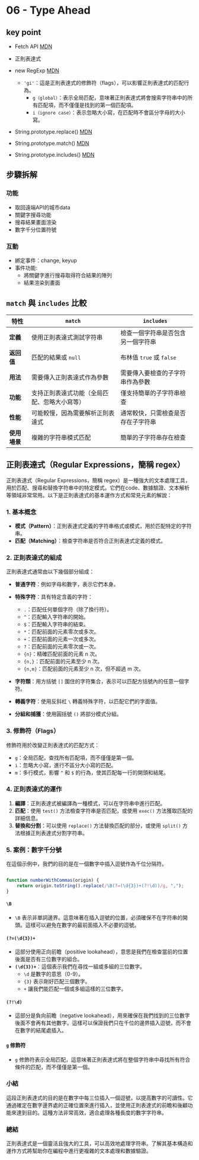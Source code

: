 # 06 - Type Ahead

## key point
- Fetch API [MDN](https://developer.mozilla.org/zh-TW/docs/Web/API/Fetch_API/Using_Fetch)
- 正則表達式
- new RegExp [MDN](https://developer.mozilla.org/en-US/docs/Web/JavaScript/Reference/Global_Objects/RegExp)
  - `'gi'`：這是正則表達式的修飾符（flags），可以影響正則表達式的匹配行為。
    - `g（global）`：表示全局匹配，意味著正則表達式將會搜索字符串中的所有匹配項，而不僅僅是找到的第一個匹配項。
    - `i（ignore case）`：表示忽略大小寫，在匹配時不會區分字母的大小寫。

- String.prototype.replace() [MDN](https://developer.mozilla.org/en-US/docs/Web/JavaScript/Reference/Global_Objects/String/replace)

- String.prototype.match() [MDN](https://developer.mozilla.org/en-US/docs/Web/JavaScript/Reference/Global_Objects/String/match)

- String.prototype.includes() [MDN](https://developer.mozilla.org/en-US/docs/Web/JavaScript/Reference/Global_Objects/String/includes)



## 步驟拆解
### 功能
- 取回遠端API的城市data
- 關鍵字搜尋功能
- 搜尋結果畫面渲染
- 數字千分位置符號

### 互動
- 綁定事件：change, keyup
- 事件功能: 
  - 將關鍵字進行搜尋取得符合結果的陣列
  - 結果渲染到畫面

## `match` 與 `includes` 比較

| 特性          | `match`                                    | `includes`                           |
|---------------|--------------------------------------------|--------------------------------------|
| **定義**      | 使用正則表達式測試字符串                    | 檢查一個字符串是否包含另一個字符串    |
| **返回值**    | 匹配的結果或 `null`                        | 布林值 `true` 或 `false`            |
| **用法**      | 需要傳入正則表達式作為參數                  | 需要傳入要檢查的子字符串作為參數    |
| **功能**      | 支持正則表達式功能（全局匹配、忽略大小寫等）| 僅支持簡單的子字符串檢查            |
| **性能**      | 可能較慢，因為需要解析正則表達式           | 通常較快，只需檢查是否存在子字符串  |
| **使用場景**  | 複雜的字符串模式匹配                        | 簡單的子字符串存在檢查              |


## 正則表達式（Regular Expressions，簡稱 regex）
正則表達式（Regular Expressions，簡稱 regex）是一種強大的文本處理工具，用於匹配、搜尋和替換字符串中的特定模式。它們在code、數據驗證、文本解析等領域非常常用。以下是正則表達式的基本運作方式和常見元素的解說：

### 1. 基本概念
- **模式（Pattern）**：正則表達式定義的字符串格式或模式，用於匹配特定的字符串。
- **匹配（Matching）**：檢查字符串是否符合正則表達式定義的模式。

### 2. 正則表達式的組成
正則表達式通常由以下幾個部分組成：

- **普通字符**：例如字母和數字，表示它們本身。
  
- **特殊字符**：具有特定含義的字符：
  - `.`：匹配任何單個字符（除了換行符）。
  - `^`：匹配輸入字符串的開始。
  - `$`：匹配輸入字符串的結束。
  - `*`：匹配前面的元素零次或多次。
  - `+`：匹配前面的元素一次或多次。
  - `?`：匹配前面的元素零次或一次。
  - `{n}`：精確匹配前面的元素 n 次。
  - `{n,}`：匹配前面的元素至少 n 次。
  - `{n,m}`：匹配前面的元素至少 n 次，但不超過 m 次。

- **字符類**：用方括號 `[]` 圍住的字符集合，表示可以匹配方括號內的任意一個字符。

- **轉義字符**：使用反斜杠 `\` 轉義特殊字符，以匹配它們的字面值。

- **分組和捕獲**：使用圓括號 `()` 將部分模式分組。

### 3. 修飾符（Flags）
修飾符用於改變正則表達式的匹配方式：
- `g`：全局匹配，查找所有匹配項，而不僅僅是第一個。
- `i`：忽略大小寫，進行不區分大小寫的匹配。
- `m`：多行模式，影響 `^` 和 `$` 的行為，使其匹配每一行的開頭和結尾。

### 4. 正則表達式的運作
1. **編譯**：正則表達式被編譯為一種模式，可以在字符串中進行匹配。
2. **匹配**：使用 `test()` 方法檢查字符串是否匹配，或使用 `exec()` 方法獲取匹配的詳細信息。
3. **替換和分割**：可以使用 `replace()` 方法替換匹配的部分，或使用 `split()` 方法根據正則表達式分割字符串。

### 5. 案例：數字千分號
在這個示例中，我們的目的是在一個數字中插入逗號作為千位分隔符。

```javascript

function numberWithCommas(origin) {
    return origin.toString().replace(/\B(?=(\d{3})+(?!\d))/g, ",");
}

```

####  **`\B`**
- `\B` 表示非單詞邊界。這意味著在插入逗號的位置，必須確保不在字符串的開頭。這樣可以避免在數字的最前面插入不必要的逗號。

#### **`(?=(\d{3})+`**
- 這部分使用正向前瞻（positive lookahead），意思是我們在檢查當前的位置後面是否有三位數字的組合。
- **`(\d{3})+`**：這個表示我們在尋找一組或多組的三位數字。
  - `\d` 是數字的意思（0-9）。
  - `{3}` 表示剛好匹配三個數字。
  - `+` 讓我們能匹配一個或多組這樣的三位數字。

#### **`(?!\d)`**
- 這部分是負向前瞻（negative lookahead），用來確保在我們找到的三位數字後面不會再有其他數字。這樣可以保證我們只在千位的邊界插入逗號，而不會在數字的結尾處插入。

#### **`g` 修飾符**
- `g` 修飾符表示全局匹配，這意味著正則表達式將在整個字符串中尋找所有符合條件的匹配，而不僅僅是第一個。

### 小結
這段正則表達式的目的是在數字中每三位插入一個逗號，以提高數字的可讀性。它通過確定在數字邊界處的正確位置來進行插入，並使用正則表達式的前瞻和後顧功能來達到目的。這種方法非常高效，適合處理各種長度的數字字符串。


### 總結
正則表達式是一個靈活且強大的工具，可以高效地處理字符串。了解其基本構造和運作方式將幫助你在編程中進行更複雜的文本處理和數據驗證。

